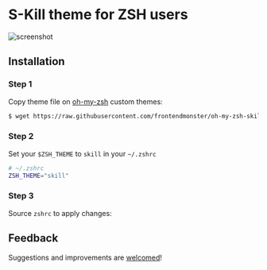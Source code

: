 # S-Kill theme for ZSH users

![screenshot](https://github.com/frontendmonster/oh-my-zsh-skill-theme/raw/master/screenshot.png)

## Installation

### Step 1

Copy theme file on [oh-my-zsh](https://ohmyz.sh/) custom themes:

```bash
$ wget https://raw.githubusercontent.com/frontendmonster/oh-my-zsh-skill-theme/master/skill.zsh-theme -P $ZSH_CUSTOM/themes/
```

### Step 2

Set your `$ZSH_THEME` to `skill` in your `~/.zshrc`

```bash
# ~/.zshrc
ZSH_THEME="skill"
```

### Step 3

Source `zshrc` to apply changes:

## Feedback

Suggestions and improvements are [welcomed](https://github.com/frontendmonster/oh-my-zsh-skill-theme/issues)!

